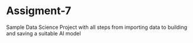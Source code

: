 # Assigment-7

Sample Data Science Project with all steps from importing data to building and saving a suitable AI model 
